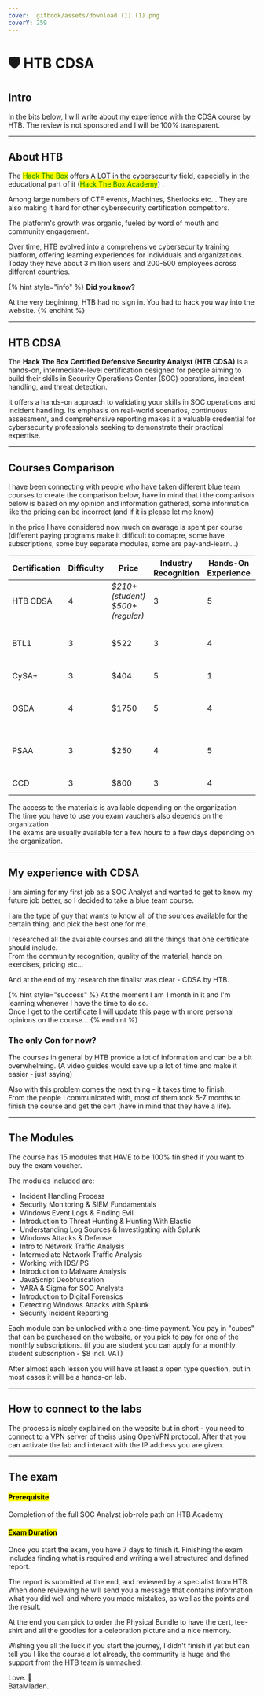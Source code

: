 ```yaml
---
cover: .gitbook/assets/download (1) (1).png
coverY: 259
---
```


# 🛡️ HTB CDSA

## Intro

In the bits below, I will write about my experience with the CDSA course by HTB. The review is not sponsored and I will be 100% transparent.&#x20;

***

## About HTB

The <mark style="color:green;">Hack The Box</mark> offers A LOT in the cybersecurity field, especially in the educational part of it (<mark style="color:green;">Hack The Box Academy</mark>) .

Among large numbers of CTF events, Machines, Sherlocks etc... They are also making it hard for other cybersecurity certification competitors.

The platform's growth was organic, fueled by word of mouth and community engagement.

Over time, HTB evolved into a comprehensive cybersecurity training platform, offering learning experiences for individuals and organizations. Today they have about 3 million users and 200-500 employees across different countries.

{% hint style="info" %}
**Did you know?**

At the very begininng, HTB had no sign in. You had to hack you way into the website.
{% endhint %}

***

## HTB CDSA

The **Hack The Box Certified Defensive Security Analyst (HTB CDSA)** is a hands-on, intermediate-level certification designed for people aiming to build their skills in Security Operations Center (SOC) operations, incident handling, and threat detection.

It offers a hands-on approach to validating your skills in SOC operations and incident handling. Its emphasis on real-world scenarios, continuous assessment, and comprehensive reporting makes it a valuable credential for cybersecurity professionals seeking to demonstrate their practical expertise.

***

## Courses Comparison

I have been connecting with people who have taken different blue team courses to create the comparison below, have in mind that i the comparison below is based on my opinion and information gathered, some information like the pricing can be incorrect (and if it is please let me know)

In the price I have considered now much on avarage is spent per course (different paying programs make it difficult to comapre, some have subscriptions, some buy separate modules, some are pay-and-learn...)

<table><thead><tr><th>Certification</th><th width="123.20001220703125" data-type="rating" data-max="5">Difficulty</th><th width="195.2000732421875">Price</th><th width="163.9998779296875" data-type="rating" data-max="5">Industry Recognition</th><th data-type="rating" data-max="5">Hands-On Experience</th><th> Exam Format</th><th>Report Needed</th><th>Access</th></tr></thead><tbody><tr><td>HTB CDSA</td><td>4</td><td><em>$210+ (student)</em><br><em>$500+ (regular)</em></td><td>3</td><td>5</td><td>Hands-On <br>(7-days)</td><td>Yes</td><td>Lifetime</td></tr><tr><td>BTL1</td><td>3</td><td>$522</td><td>3</td><td>4</td><td>Hands-On<br>72-hours</td><td>Yes</td><td>4 months</td></tr><tr><td>CySA+</td><td>3</td><td>$404</td><td>5</td><td>1</td><td>Closed Type</td><td>No</td><td>12 months</td></tr><tr><td>OSDA</td><td>4</td><td>$1750</td><td>5</td><td>4</td><td>Hands-On<br>72-hours</td><td>Yes</td><td>Lifetime</td></tr><tr><td>PSAA</td><td>3</td><td>$250</td><td>4</td><td>5</td><td>Hands-On<br>72-hours</td><td>Yes</td><td>12 months</td></tr><tr><td>CCD</td><td>3</td><td>$800</td><td>3</td><td>4</td><td>48-hours</td><td>No</td><td>4 months</td></tr></tbody></table>

The access to the materials is available depending on the organization\
The time you have to use you exam vauchers also depends on the organization\
The exams are usually available for a few hours to a few days depending on the organization.

***

## My experience with CDSA

I am aiming for my first job as a SOC Analyst and wanted to get to know my future job better, so I decided to take a blue team course.

I am the type of guy that wants to know all of the sources available for the certain thing, and pick the best one for me.

I researched all the available courses and all the things that one certificate should include.\
From the community recognition, quality of the material, hands on exercises, pricing etc...

And at the end of my research the finalist was clear - CDSA by HTB.



{% hint style="success" %}
At the moment I am 1 month in it and I'm learning whenever I have the time to do so.\
Once I get to the certificate I will update this page with more personal opinions on the course...
{% endhint %}

### The only Con for now?

The courses in general by HTB provide a lot of information and can be a bit overwhelming. (A video guides would save up a lot of time and make it easier - just saying)

Also with this problem comes the next thing - it takes time to finish. \
From the people I communicated with, most of them took 5-7 months to finish the course and get the cert (have in mind that they have a life).

***

## The Modules

The course has 15 modules that HAVE to be 100% finished if you want to buy the exam voucher.

The modules included are:

* Incident Handling Process
* Security Monitoring & SIEM Fundamentals
* Windows Event Logs & Finding Evil
* Introduction to Threat Hunting & Hunting With Elastic
* Understanding Log Sources & Investigating with Splunk
* Windows Attacks & Defense
* Intro to Network Traffic Analysis
* Intermediate Network Traffic Analysis
* Working with IDS/IPS
* Introduction to Malware Analysis
* JavaScript Deobfuscation
* YARA & Sigma for SOC Analysts
* Introduction to Digital Forensics
* Detecting Windows Attacks with Splunk
* Security Incident Reporting



Each module can be unlocked with a one-time payment. You pay in "cubes" that can be purchased on the website, or you pick to pay for one of the monthly subscriptions. (if you are student you can apply for a monthly student subscription - $8 incl. VAT)



After almost each lesson you will have at least a open type question, but in most cases it will be a hands-on lab.

***

## How to connect to the labs

The process is nicely explained on the website but in short - you need to connect to a VPN server of theirs using OpenVPN protocol. After that you can activate the lab and interact with the IP address you are given.

***

## The exam

#### <mark style="background-color:yellow;">Prerequisite</mark>

Completion of the full SOC Analyst job-role path on HTB Academy

#### <mark style="background-color:yellow;">Exam Duration</mark>

Once you start the exam, you have 7 days to finish it. Finishing the exam includes finding what is required and writing a well structured and defined report.

The report is submitted at the end, and reviewed by a specialist from HTB. When done reviewing he will send you a message that contains information what you did well and where you made mistakes, as well as the points and the result.

At the end you can pick to order the Physical Bundle to have the cert, tee-shirt and all the goodies for a celebration picture and a nice memory.

Wishing you all the luck if you start the journey, I didn't finish it yet but can tell you I like the course a lot already, the community is huge and the support from the HTB team is unmached.

Love. 💚\
BataMladen.

